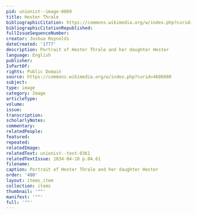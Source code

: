 ```yaml
---
pid: unionist--image-0069
title: Hester Thrale
bibliographicCitation: https://commons.wikimedia.org/w/index.php?curid=4606080
bibliographicCitationRepublished: 
fullIssueSequenceNumber: 
creator: Joshua Reynolds
dateCreated: '1777'
description: Portrait of Hester Thrale and her daughter Hester
language: English
publisher: 
IsPartOf: 
rights: Public Domain
source: https://commons.wikimedia.org/w/index.php?curid=4606080
subject: 
type: image
category: Image
articleType: 
volume: 
issue: 
transcription: 
scholarlyNotes: 
commentary: 
relatedPeople: 
featured: 
repeated: 
relatedImage: 
relatedText: unionist--text-0361
relatedTextIssue: 1834-04-10 p.04.61
filename: 
caption: Portrait of Hester Thrale and her daughter Hester
order: '480'
layout: items_item
collection: items
thumbnail: '""'
manifest: '""'
full: '""'
---
```

